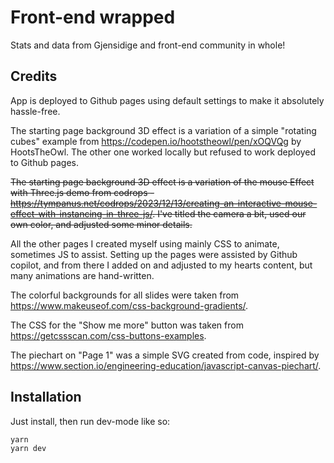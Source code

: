 # Front-end wrapped

Stats and data from Gjensidige and front-end community in whole!

## Credits

App is deployed to Github pages using default settings to make it absolutely hassle-free.

The starting page background 3D effect is a variation of a simple "rotating cubes" example from https://codepen.io/hootstheowl/pen/xOQVQg by HootsTheOwl. The other one worked locally but refused to work deployed to Github pages.

~~The starting page background 3D effect is a variation of the mouse Effect with Three.js demo from codrops - https://tympanus.net/codrops/2023/12/13/creating-an-interactive-mouse-effect-with-instancing-in-three-js/. I've titled the camera a bit, used our own color, and adjusted some minor details.~~

All the other pages I created myself using mainly CSS to animate, sometimes JS to assist. Setting up the pages were assisted by Github copilot, and from there I added on and adjusted to my hearts content, but many animations are hand-written.

The colorful backgrounds for all slides were taken from https://www.makeuseof.com/css-background-gradients/.

The CSS for the "Show me more" button was taken from https://getcssscan.com/css-buttons-examples.

The piechart on "Page 1" was a simple SVG created from code, inspired by https://www.section.io/engineering-education/javascript-canvas-piechart/.

## Installation

Just install, then run dev-mode like so:

```
yarn
yarn dev
```
